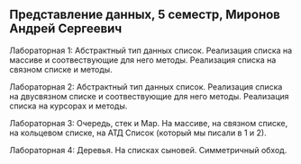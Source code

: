 ## Представление данных, 5 семестр, Миронов Андрей Сергеевич
Лабораторная 1: Абстрактный тип данных список. Реализация списка на массиве и соотвествующие для него методы. Реализация списка на связном списке и методы.

Лабораторная 2: Абстрактный тип данных список. Реализация списка на двусвязном списке и соотвествующие для него методы. Реализация списка на курсорах и методы.

Лабораторная 3: Очередь, стек и Map. На массиве, на связном списке, на кольцевом списке, на АТД Список (который мы писали в 1 и 2). 

Лабораторная 4: Деревья. На списках сыновей. Симметричный обход.


